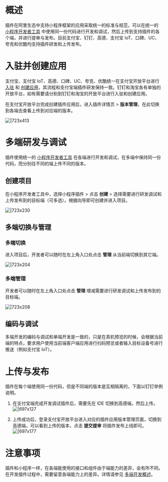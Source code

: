 # 概述

插件在阿里生态中支持小程序框架的应用采取统一的标准与规范，可以在统一的 [小程序开发者工具](https://opendocs.alipay.com/mini/ide) 中使用同一份代码进行开发和调试，然后上传到支持插件的各个端，并进行提审与发布。目前支付宝、钉钉、高德、支付宝 IoT、口碑、UC、夸克和优酷均支持插件研发和上传发布。

# 入驻并创建应用

支付宝、支付宝 IoT、高德、口碑、UC、夸克、优酷统一在支付宝开放平台进行 [入驻](https://opendocs.alipay.com/mini/introduce/register) 和 [创建应用](https://opendocs.alipay.com/mini/plugin/create-plugin)，其流程和支付宝端插件研发保持一致。钉钉和淘宝各有单独的开放平台，如有需要请分别到钉钉和淘宝的开放平台进行入驻和创建应用。

在支付宝开放平台完成创建插件应用后，进入插件详情页 > **版本管理**，在此切换到各端去查看上传到对应端的版本。

![|723x413](https://cdn.nlark.com/yuque/0/2022/png/179989/1646644581193-e51e6dbf-3476-43cf-9288-b5859d7f5375.png)

# 多端研发与调试

插件使用统一的 [小程序开发者工具](https://opendocs.alipay.com/mini/ide) 在各端进行开发和调试，在多端中保持同一份代码，而分别往不同的端上传不同的版本。

## 创建项目

在小程序开发者工具中，选择小程序插件 > 点击 **创建** > 选择需要进行研发调试和上传发布到的目标端（可多选）。根据向导即可创建并进入项目。

![|723x230](https://cdn.nlark.com/yuque/0/2022/png/179989/1646644687797-77cf9f62-1cbd-4eeb-b40d-13e21f8bb3f0.png?x-oss-process=image%2Fresize%2Cw_998)

## 多端切换与管理

### 多端切换

进入项目后，开发者可以随时在左上角入口处点击 **管理** 从当前端切换到其它端。

![|723x204](https://cdn.nlark.com/yuque/0/2022/png/179989/1646648604683-a1fc4945-ece3-4895-9206-7a1f421c6fec.png?x-oss-process=image%2Fresize%2Cw_998)

### 多端管理

开发者可以随时在左上角入口处点击 **管理** 增减需要进行研发调试和上传发布到的目标端。

![|723x208](https://cdn.nlark.com/yuque/0/2022/png/179989/1646648322088-79569670-187c-422e-b18a-6bf2885f93e6.png?x-oss-process=image%2Fresize%2Cw_998)

## 编码与调试

多端开发的编码与调试和单端开发是一致的，只是在真机预览的时候，会根据当前端的特点，要求用户使用当前端客户端应用进行扫码预览或者输入目标设备号进行推送（例如支付宝 IoT）。

# 上传与发布

插件在每个端使用同一份代码，但是不同端的版本是互相隔离的，下面以钉钉举例说明。

1. 在支付宝端完成开发调试插件后，需要先在 IDE 切换到高德端，然后上传。 ![|697x127](https://cdn.nlark.com/yuque/0/2022/png/179989/1646706599376-5ad068fb-0d60-4992-b1c9-fbb9b7f13c4d.png?x-oss-process=image%2Fresize%2Cw_1283)

1. 上传成功后，登录支付宝开放平台进入对应的插件应用版本管理页面，切换到高德端，可以看到上传的版本，点击 **提交提审** 将插件发布上线即可。 ![|697x177](https://cdn.nlark.com/yuque/0/2022/png/179989/1646707440581-1dacb120-ffe5-4508-878b-e77791ad1618.png?x-oss-process=image%2Fresize%2Cw_1283)

# 注意事项

插件和小程序一样，在各端能使用的接口和组件由于端能力的差异，会有所不同。在开发插件过程中，需要留意各端能力上的差异。详情请参见 [多端开发概述](https://opendocs.alipay.com/mini/multi-platform/overview)。
